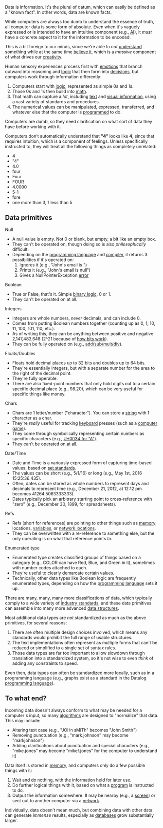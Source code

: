 
Data is information. It's the plural of datum, which can easily be defined as a "known fact". In other words, data are known facts.

While computers are always too dumb to understand the essence of truth, all computer data is some form of absolute. Even when it's vaguely expressed or is intended to have an intuitive component (e.g., [AI](/ai/)), it *must* have a concrete aspect to it for the information to be encoded.

This is a bit foreign to our minds, since we're able to *not* [understand](understanding.md) something while at the same time [believe it](understanding-certainty.md), which is a *massive* component of what drives our [creativity](https://gainedin.site/creativity/).

Human sensory experiences process first with [emotions](mind-feelings.md) that branch outward into reasoning and [logic](https://gainedin.site/logic/) that then form into [decisions](https://gainedin.site/decisions/), but computers work through information differently:

1. Computers start with [logic](/logic/), represented as simple 0s and 1s.
2. Those 0s and 1s then build into [math](/math/).
3. That math can capture a *lot*, including [text](/handwriting-ocr/) and [visual information](/camera/), using a vast variety of standards and procedures.
4. The numerical values can be manipulated, expressed, transferred, and whatever else that the computer is [programmed](/prog/) to do.

Computers are dumb, so they need clarification on what sort of data they have before working with it.

Computers don't automatically understand that **"4"** looks like **4**, since that requires intuition, which is a component of feelings. Unless specifically instructed to, they will treat all the following things as completely unrelated:

- 4
- "4"
- 4.0
- four
- Four
- FOUR
- 4.0000
- 5-1
- fore
- one more than 3, 1 less than 5

## Data primitives

Null

- A null value is empty. Not 0 or blank, but empty, a bit like an empty box.
- They can't be operated on, though doing so is also *philosophically* difficult.
- Depending on the [programming language](/langs/) and [compiler](/compilers/), it returns 3 possibilities if it's operated on:
  1. Ignores it (e.g., "John's email is ")
  2. Prints it (e.g., "John's email is null")
  3. Gives a NullPointerException [error](/software-redesign/)

Boolean

- True or False, that's it. Simple [binary logic](/logic/). 0 or 1.
- They can't be operated on at all.

Integers

- Integers are whole numbers, *never* decimals, and can include 0.
- Comes from putting Boolean numbers together (counting up as 0, 1, 10, 11, 100, 101, 110, etc.).
- As of writing this, they can be anything between positive and negative 2,147,483,648 (2^21 because of [how bits work](/alu/)).
- They can be fully operated on (e.g., [add/sub/mult/div](/math/)).

Floats/Doubles

- Floats hold decimal places up to 32 bits and doubles up to 64 bits.
- They're essentially integers, but with a separate number for the area to the right of the decimal point.
- They're fully operable.
- There are also fixed-point numbers that only hold digits out to a certain specific decimal place (e.g., 98.20), which can be very useful for specific things like money.

Chars

- Chars are 1 letter/number ("character"). You can store a [string](/data-structures/) with 1 character as a char.
- They're *really* useful for tracking [keyboard](/keyboard/) presses (such as a [computer game](/game-dev/)).
- They come through symbolically representing certain numbers as specific characters (e.g., [U+0034 for "A"](/keyboard/)).
- They can't be operated on at all.

Date/Time

- Date and Time is a variously expressed form of capturing time-based values, based on [set standards](/protocols/).
- The values can be short (e.g., 5/1/16) or long (e.g., May 1st, 2016 15:25:36.435).
- Often, dates can be stored as whole numbers to represent days and decimals to represent time (e.g., December 21, 2012, at 12:12 pm becomes 41264.5083333333).
- Dates typically pick an arbitrary starting point to cross-reference with "zero" (e.g., December 30, 1899, for spreadsheets).

Refs

- Refs (short for references) are pointing to other things such as [memory](/memory/) locations, [variables](/prog-basics/), or [network locations](/networks/).
- They can be overwritten with a re-reference to something else, but the only operating is on what that reference points *to*.

Enumerated type

- Enumerated type creates classified groups of things based on a category (e.g., COLOR can have Red, Blue, and Green in it), sometimes with number codes attached to each.
- They're useful to clearly demarcate certain values.
- Technically, other data types like Boolean logic are frequently enumerated types, depending on how the [programming language](/langs/) sets it up.

There are many, many, many more classifications of data, which typically comply to a wide variety of [industry standards](/protocols/), and these data primitives can assemble into many more advanced [data structures](/data-structures/).

Most additional data types are *not* standardized as much as the above primitives, for several reasons:

1. There are often multiple design choices involved, which means any standards would prohibit the full range of usable structures.
2. The text implementations often represent as multiple forms that can't be reduced or simplified to a single set of syntax rules.
3. Those data types are far too important to allow slowdown through translation into a standardized system, so it's not wise to even *think* of adding any constraints to speed.

Even then, data types can often be standardized more locally, such as in a programming language (e.g., graphs exist as a standard in the Datalog [programming language](/langs/)).

## To what end?

Incoming data doesn't always conform to what may be needed for a computer's input, so many [algorithms](/algorithms/) are designed to "normalize" that data. This may include:

- Altering text case (e.g., "JOHn sMiTh" becomes "John Smith")
- Removing punctuation (e.g., "mark.johnson" may become "markjohnson")
- Adding clarifications about punctuation and special characters (e.g., "mike.jones" may become "mike/.jones" for the computer to understand it)

Data itself is stored in [memory](/memory/), and computers only do a few possible things with it:

1. Wait and do nothing, with the information held for later use.
2. Do further logical things with it, based on what a [program](/prog/) is instructed to do.
3. Output the information somewhere. It may be nearby (e.g., a [screen](/screen/)) or sent out to another computer via a [network](/networks/).

Individually, data doesn't mean much, but combining data with other data can generate *immense* results, especially as [databases](/database/) grow substantially larger.

